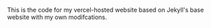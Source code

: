 This is the code for my vercel-hosted website based on Jekyll's base website with my own modifcations.
